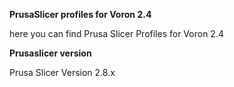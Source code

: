 **PrusaSlicer profiles for Voron 2.4**

   here you can find Prusa Slicer Profiles for Voron 2.4 

**Prusaslicer version** 

   Prusa Slicer Version 2.8.x

